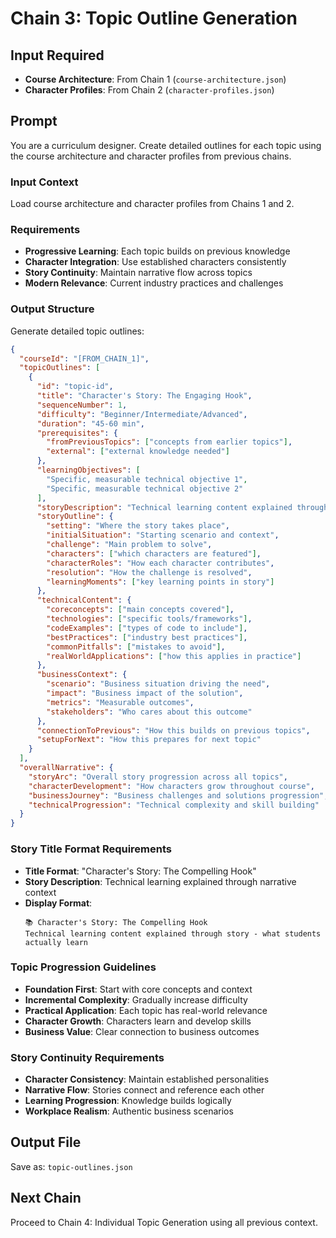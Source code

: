 # Chain 3: Topic Outline Generation

## Input Required
- **Course Architecture**: From Chain 1 (`course-architecture.json`)
- **Character Profiles**: From Chain 2 (`character-profiles.json`)

## Prompt

You are a curriculum designer. Create detailed outlines for each topic using the course architecture and character profiles from previous chains.

### Input Context
Load course architecture and character profiles from Chains 1 and 2.

### Requirements
- **Progressive Learning**: Each topic builds on previous knowledge
- **Character Integration**: Use established characters consistently
- **Story Continuity**: Maintain narrative flow across topics
- **Modern Relevance**: Current industry practices and challenges

### Output Structure
Generate detailed topic outlines:

```json
{
  "courseId": "[FROM_CHAIN_1]",
  "topicOutlines": [
    {
      "id": "topic-id",
      "title": "Character's Story: The Engaging Hook",
      "sequenceNumber": 1,
      "difficulty": "Beginner/Intermediate/Advanced",
      "duration": "45-60 min",
      "prerequisites": {
        "fromPreviousTopics": ["concepts from earlier topics"],
        "external": ["external knowledge needed"]
      },
      "learningObjectives": [
        "Specific, measurable technical objective 1",
        "Specific, measurable technical objective 2"
      ],
      "storyDescription": "Technical learning content explained through story context - what students actually learn through the narrative",
      "storyOutline": {
        "setting": "Where the story takes place",
        "initialSituation": "Starting scenario and context",
        "challenge": "Main problem to solve",
        "characters": ["which characters are featured"],
        "characterRoles": "How each character contributes",
        "resolution": "How the challenge is resolved",
        "learningMoments": ["key learning points in story"]
      },
      "technicalContent": {
        "coreconcepts": ["main concepts covered"],
        "technologies": ["specific tools/frameworks"],
        "codeExamples": ["types of code to include"],
        "bestPractices": ["industry best practices"],
        "commonPitfalls": ["mistakes to avoid"],
        "realWorldApplications": ["how this applies in practice"]
      },
      "businessContext": {
        "scenario": "Business situation driving the need",
        "impact": "Business impact of the solution",
        "metrics": "Measurable outcomes",
        "stakeholders": "Who cares about this outcome"
      },
      "connectionToPrevious": "How this builds on previous topics",
      "setupForNext": "How this prepares for next topic"
    }
  ],
  "overallNarrative": {
    "storyArc": "Overall story progression across all topics",
    "characterDevelopment": "How characters grow throughout course",
    "businessJourney": "Business challenges and solutions progression",
    "technicalProgression": "Technical complexity and skill building"
  }
}
```

### Story Title Format Requirements
- **Title Format**: "Character's Story: The Compelling Hook"
- **Story Description**: Technical learning explained through narrative context
- **Display Format**: 
  ```
  📚 Character's Story: The Compelling Hook
  Technical learning content explained through story - what students actually learn
  ```

### Topic Progression Guidelines
- **Foundation First**: Start with core concepts and context
- **Incremental Complexity**: Gradually increase difficulty
- **Practical Application**: Each topic has real-world relevance
- **Character Growth**: Characters learn and develop skills
- **Business Value**: Clear connection to business outcomes

### Story Continuity Requirements
- **Character Consistency**: Maintain established personalities
- **Narrative Flow**: Stories connect and reference each other
- **Learning Progression**: Knowledge builds logically
- **Workplace Realism**: Authentic business scenarios

## Output File
Save as: `topic-outlines.json`

## Next Chain
Proceed to Chain 4: Individual Topic Generation using all previous context.
